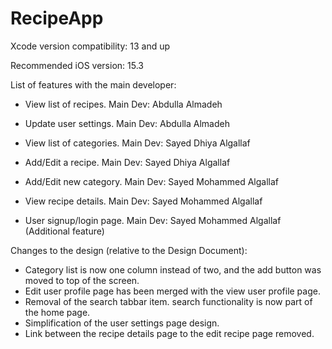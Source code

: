 # RecipeApp

Xcode version compatibility: 13 and up

Recommended iOS version: 15.3

List of features with the main developer:

- View list of recipes. Main Dev: Abdulla Almadeh
- Update user settings. Main Dev: Abdulla Almadeh

- View list of categories. Main Dev: Sayed Dhiya Algallaf
- Add/Edit a recipe. Main Dev: Sayed Dhiya Algallaf

- Add/Edit new category. Main Dev: Sayed Mohammed Algallaf
- View recipe details. Main Dev: Sayed Mohammed Algallaf
- User signup/login page. Main Dev: Sayed Mohammed Algallaf (Additional feature)

Changes to the design (relative to the Design Document):

- Category list is now one column instead of two, and the add button was moved to top of the screen.
- Edit user profile page has been merged with the view user profile page.
- Removal of the search tabbar item. search functionality is now part of the home page.
- Simplification of the user settings page design.
- Link between the recipe details page to the edit recipe page removed.
